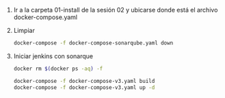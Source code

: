1. Ir a la carpeta 01-install de la sesión 02 y ubicarse donde está el archivo docker-compose.yaml

1. Limpiar
    ```bash
    docker-compose -f docker-compose-sonarqube.yaml down
    ```
        
1. Iniciar jenkins con sonarque
    ```bash
    docker rm $(docker ps -aq) -f

    docker-compose -f docker-compose-v3.yaml build
    docker-compose -f docker-compose-v3.yaml up -d
    ```
